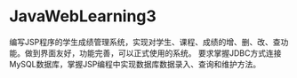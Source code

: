 # JavaWebLearning3
编写JSP程序的学生成绩管理系统，实现对学生、课程、成绩的增、删、改、查功能。做到界面友好，功能完善，可以正式使用的系统。
要求掌握JDBC方式连接MySQL数据库，掌握JSP编程中实现数据库数据录入、查询和维护方法。
